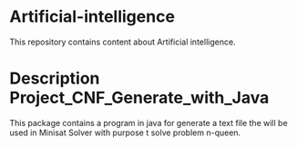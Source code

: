 # Artificial-intelligence
This repository contains content  about Artificial intelligence.
# Description Project_CNF_Generate_with_Java
This package contains a program in java for generate a text file the will be used in Minisat Solver with purpose t solve problem n-queen.
